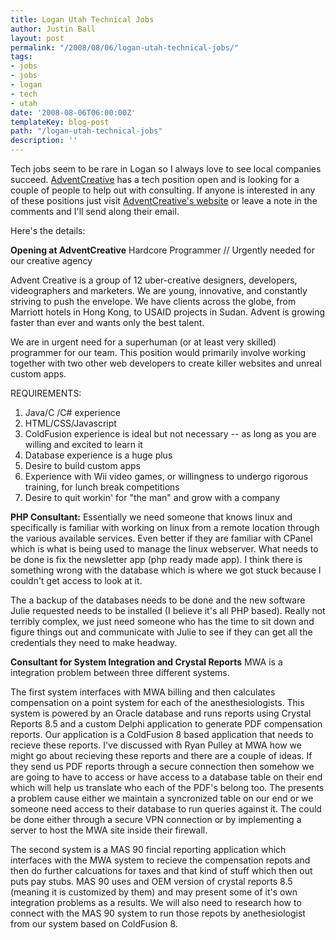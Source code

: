 ```yaml
---
title: Logan Utah Technical Jobs
author: Justin Ball
layout: post
permalink: "/2008/08/06/logan-utah-technical-jobs/"
tags:
- jobs
- jobs
- logan
- tech
- utah
date: '2008-08-06T06:00:00Z'
templateKey: blog-post
path: "/logan-utah-technical-jobs"
description: ''
---
```


Tech jobs seem to be rare in Logan so I always love to see local companies succeed. [AdventCreative][1] has a tech position open and is looking for a couple of people to help out with consulting. If anyone is interested in any of these positions just visit [AdventCreative's website][1] or leave a note in the comments and I'll send along their email.

 [1]: http://adventcreative.com/

Here's the details:

**Opening at AdventCreative**
Hardcore Programmer // Urgently needed for our creative agency

Advent Creative is a group of 12 uber-creative designers, developers, videographers and marketers. We are young, innovative, and constantly striving to push the envelope. We have clients across the globe, from Marriott hotels in Hong Kong, to USAID projects in Sudan. Advent is growing faster than ever and wants only the best talent.

We are in urgent need for a superhuman (or at least very skilled) programmer for our team. This position would primarily involve working together with two other web developers to create killer websites and unreal custom apps.

REQUIREMENTS:
1. Java/C /C# experience
2. HTML/CSS/Javascript
3. ColdFusion experience is ideal but not necessary -- as long as you are willing and excited to learn it
4. Database experience is a huge plus
5. Desire to build custom apps
6. Experience with Wii video games, or willingness to undergo rigorous training, for lunch break competitions
7. Desire to quit workin' for "the man" and grow with a company

**PHP Consultant:**
Essentially we need someone that knows linux and specifically is familiar with working on linux from a remote location through the various available services. Even better if they are familiar with CPanel which is what is being used to manage the linux webserver. What needs to be done is fix the newsletter app (php ready made app). I think there is something wrong with the database which is where we got stuck because I couldn't get access to look at it.

The a backup of the databases needs to be done and the new software Julie requested needs to be installed (I believe it's all PHP based). Really not terribly complex, we just need someone who has the time to sit down and figure things out and communicate with Julie to see if they can get all the credentials they need to make headway.

**Consultant for System Integration and Crystal Reports**
MWA is a integration problem between three different systems.

The first system interfaces with MWA billing and then calculates compensation on a point system for each of the anesthesiologists. This system is powered by an Oracle database and runs reports using Crystal Reports 8.5 and a custom Delphi application to generate PDF compensation reports. Our application is a ColdFusion 8 based application that needs to recieve these reports. I've discussed with Ryan Pulley at MWA how we might go about recieving these reports and there are a couple of ideas. If they send us PDF reports through a secure connection then somehow we are going to have to access or have access to a database table on their end which will help us translate who each of the PDF's belong too. The presents a problem cause either we maintain a syncronized table on our end or we someone need access to their database to run queries against it. The could be done either through a secure VPN connection or by implementing a server to host the MWA site inside their firewall.

The second system is a MAS 90 fincial reporting application which interfaces with the MWA system to recieve the compensation repots and then do further calcuations for taxes and that kind of stuff which then out puts pay stubs. MAS 90 uses and OEM version of crystal reports 8.5 (meaning it is customized by them) and may present some of it's own integration problems as a results. We will also need to research how to connect with the MAS 90 system to run those repots by anethesiologist from our system based on ColdFusion 8.
